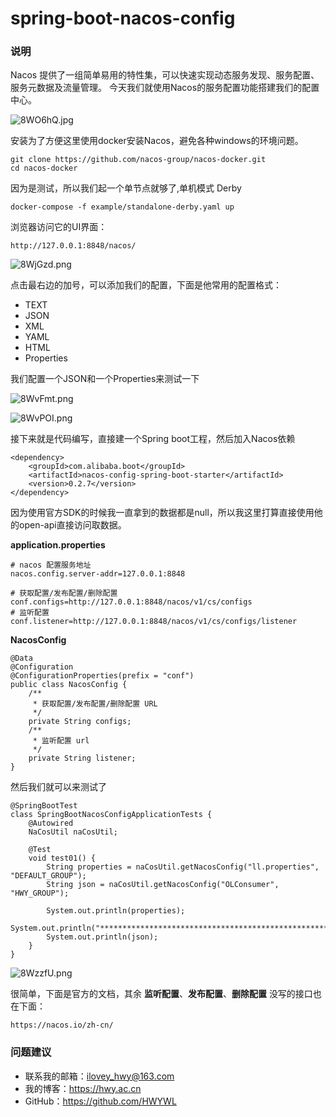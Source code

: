 # spring-boot-nacos-config

### 说明
Nacos 提供了一组简单易用的特性集，可以快速实现动态服务发现、服务配置、服务元数据及流量管理。
今天我们就使用Nacos的服务配置功能搭建我们的配置中心。

![8WO6hQ.jpg](https://s1.ax1x.com/2020/03/21/8WO6hQ.jpg)


安装为了方便这里使用docker安装Nacos，避免各种windows的环境问题。
```
git clone https://github.com/nacos-group/nacos-docker.git
cd nacos-docker
```
因为是测试，所以我们起一个单节点就够了,单机模式 Derby
```
docker-compose -f example/standalone-derby.yaml up
```

浏览器访问它的UI界面：
```
http://127.0.0.1:8848/nacos/
```

![8WjGzd.png](https://s1.ax1x.com/2020/03/21/8WjGzd.png)

点击最右边的加号，可以添加我们的配置，下面是他常用的配置格式：
- TEXT
- JSON
- XML
- YAML
- HTML
- Properties

我们配置一个JSON和一个Properties来测试一下

![8WvFmt.png](https://s1.ax1x.com/2020/03/21/8WvFmt.png)

![8WvPOI.png](https://s1.ax1x.com/2020/03/21/8WvPOI.png)

接下来就是代码编写，直接建一个Spring boot工程，然后加入Nacos依赖
```
<dependency>
    <groupId>com.alibaba.boot</groupId>
    <artifactId>nacos-config-spring-boot-starter</artifactId>
    <version>0.2.7</version>
</dependency>
```

因为使用官方SDK的时候我一直拿到的数据都是null，所以我这里打算直接使用他的open-api直接访问取数据。

**application.properties**
```
# nacos 配置服务地址
nacos.config.server-addr=127.0.0.1:8848

# 获取配置/发布配置/删除配置
conf.configs=http://127.0.0.1:8848/nacos/v1/cs/configs
# 监听配置
conf.listener=http://127.0.0.1:8848/nacos/v1/cs/configs/listener
```

**NacosConfig**
```
@Data
@Configuration
@ConfigurationProperties(prefix = "conf")
public class NacosConfig {
    /**
     * 获取配置/发布配置/删除配置 URL
     */
    private String configs;
    /**
     * 监听配置 url
     */
    private String listener;
}
```

然后我们就可以来测试了
```
@SpringBootTest
class SpringBootNacosConfigApplicationTests {
    @Autowired
    NaCosUtil naCosUtil;

    @Test
    void test01() {
        String properties = naCosUtil.getNacosConfig("ll.properties", "DEFAULT_GROUP");
        String json = naCosUtil.getNacosConfig("OLConsumer", "HWY_GROUP");

        System.out.println(properties);
        System.out.println("************************************************************************");
        System.out.println(json);
    }
}
```

![8WzzfU.png](https://s1.ax1x.com/2020/03/21/8WzzfU.png)

很简单，下面是官方的文档，其余 **监听配置**、**发布配置**、**删除配置** 没写的接口也在下面：
```
https://nacos.io/zh-cn/
```

### 问题建议

- 联系我的邮箱：ilovey_hwy@163.com
- 我的博客：https://hwy.ac.cn
- GitHub：https://github.com/HWYWL